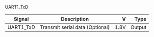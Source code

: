UART1_TxD

|Signal        |Description |V      |Type|
| ------------- |:--------------:| -----:|------:|
|UART1_TxD     |Transmit serial data (Optional) | 1.8V |Output |

